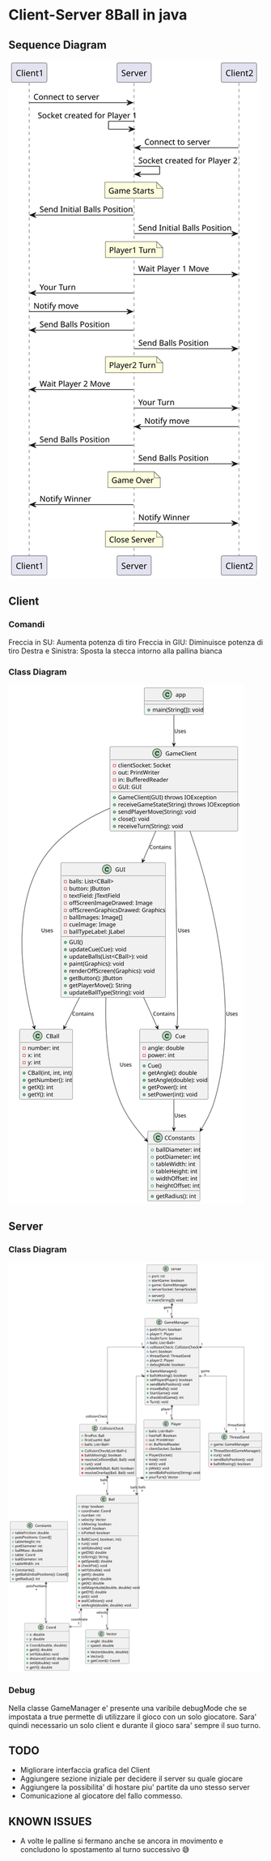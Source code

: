 # Client-Server 8Ball in java

## Sequence Diagram
![](/UML/out/Sequence.svg)

## Client

### Comandi
Freccia in SU: Aumenta potenza di tiro
Freccia in GIU: Diminuisce potenza di tiro
Destra e Sinistra: Sposta la stecca intorno alla pallina bianca

### Class Diagram
![](/UML/out/Client_ClassDiagram.svg)

## Server

### Class Diagram
![](/UML/out/Server_ClassDiagram.svg)

### Debug
Nella classe GameManager e' presente una varibile debugMode che se impostata a true permette di utilizzare il gioco con un solo giocatore.
Sara' quindi necessario un solo client e durante il gioco sara' sempre il suo turno.

## TODO
- Migliorare interfaccia grafica del Client
- Aggiungere sezione iniziale per decidere il server su quale giocare
- Aggiungere la possibilita' di hostare piu' partite da uno stesso server
- Comunicazione al giocatore del fallo commesso.

## KNOWN ISSUES
- A volte le palline si fermano anche se ancora in movimento e concludono lo spostamento al turno successivo :sweat_smile:
